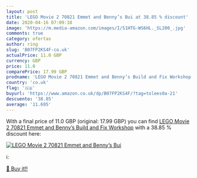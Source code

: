 ```yaml
---
layout: post
title: 'LEGO Movie 2 70821 Emmet and Benny’s Bui at 38.85 % discount'
date: 2020-04-16 07:09:18
image: 'https://m.media-amazon.com/images/I/51HTG-WS6HL._SL200_.jpg'
comments: true
category: ofertas
author: ring
slug: 'B07FP2KS4F-co.uk'
actualPrice: 11.0 GBP
currency: GBP
price: 11.0
comparePrice: 17.99 GBP
prodname: 'LEGO Movie 2 70821 Emmet and Benny’s Build and Fix Workshop'
country: 'co.uk'
flag: '🇬🇧'
buyurl: 'https://www.amazon.co.uk/dp/B07FP2KS4F/?tag=tolees0a-21'
descuento: '38.85'
average: '11.695'
---
```


With a final price of 11.0 GBP (original: 17.99 GBP) you can find [LEGO Movie 2 70821 Emmet and Benny’s Build and Fix Workshop](https://www.amazon.co.uk/dp/B07FP2KS4F/?tag=tolees0a-21) with a  38.85 % discount here:

[![LEGO Movie 2 70821 Emmet and Benny’s Bui](https://m.media-amazon.com/images/I/51HTG-WS6HL._SL200_.jpg)](https://www.amazon.co.uk/dp/B07FP2KS4F/?tag=tolees0a-21)

ℹ️:


[🛒 Buy it!!](https://www.amazon.co.uk/dp/B07FP2KS4F/?tag=tolees0a-21)
